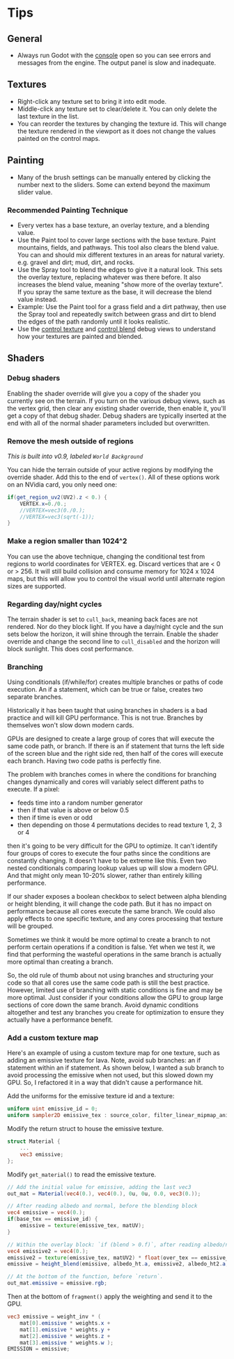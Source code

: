 Tips
======

## General

* Always run Godot with the [console](troubleshooting.md#use-the-console) open so you can see errors and messages from the engine. The output panel is slow and inadequate.

## Textures
* Right-click any texture set to bring it into edit mode.
* Middle-click any texture set to clear/delete it. You can only delete the last texture in the list.
* You can reorder the textures by changing the texture id. This will change the texture rendered in the viewport as it does not change the values painted on the control maps.

## Painting

* Many of the brush settings can be manually entered by clicking the number next to the sliders. Some can extend beyond the maximum slider value.

### Recommended Painting Technique
  * Every vertex has a base texture, an overlay texture, and a blending value.
  * Use the Paint tool to cover large sections with the base texture. Paint mountains, fields, and pathways. This tool also clears the blend value. You can and should mix different textures in an areas for natural variety. e.g. gravel and dirt; mud, dirt, and rocks.
  * Use the Spray tool to blend the edges to give it a natural look. This sets the overlay texture, replacing whatever was there before. It also increases the blend value, meaning "show more of the overlay texture". If you spray the same texture as the base, it will decrease the blend value instead.
  * Example: Use the Paint tool for a grass field and a dirt pathway, then use the Spray tool and repeatedly switch between grass and dirt to blend the edges of the path randomly until it looks realistic.
  * Use the [control texture](../api/class_terrain3dmaterial.rst#class-terrain3dmaterial-property-show-control-texture) and [control blend](../api/class_terrain3dmaterial.rst#class-terrain3dmaterial-property-show-control-blend) debug views to understand how your textures are painted and blended. 

## Shaders

### Debug shaders
Enabling the shader override will give you a copy of the shader you currently see on the terrain. If you turn on the various debug views, such as the vertex grid, then clear any existing shader override, then enable it, you'll get a copy of that debug shader. Debug shaders are typically inserted at the end with all of the normal shader parameters included but overwritten.

### Remove the mesh outside of regions
*This is built into v0.9, labeled `World Background`*

You can hide the terrain outside of your active regions by modifying the override shader. Add this to the end of `vertex()`. All of these options work on an NVidia card, you only need one:

```glsl
if(get_region_uv2(UV2).z < 0.) {
	VERTEX.x=0./0.;
	//VERTEX=vec3(0./0.);
	//VERTEX=vec3(sqrt(-1));
}
```

### Make a region smaller than 1024^2
You can use the above technique, changing the conditional test from regions to world coordinates for VERTEX. eg. Discard vertices that are < 0 or > 256. It will still build collision and consume memory for 1024 x 1024 maps, but this will allow you to control the visual world until alternate region sizes are supported.


### Regarding day/night cycles
The terrain shader is set to `cull_back`, meaning back faces are not rendered. Nor do they block light. If you have a day/night cycle and the sun sets below the horizon, it will shine through the terrain. Enable the shader override and change the second line to `cull_disabled` and the horizon will block sunlight. This does cost performance.


### Branching

Using conditionals (if/while/for) creates multiple branches or paths of code execution. An if a statement, which can be true or false, creates two separate branches.

Historically it has been taught that using branches in shaders is a bad practice and will kill GPU performance. This is not true. Branches by themselves won't slow down modern cards.

GPUs are designed to create a large group of cores that will execute the same code path, or branch. If there is an if statement that turns the left side of the screen blue and the right side red, then half of the cores will execute each branch. Having two code paths is perfectly fine.

The problem with branches comes in where the conditions for branching changes dynamically and cores will variably select different paths to execute. If a pixel:
* feeds time into a random number generator
* then if that value is above or below 0.5
* then if time is even or odd
* then depending on those 4 permutations decides to read texture 1, 2, 3 or 4

then it's going to be very difficult for the GPU to optimize. It can't identify four groups of cores to execute the four paths since the conditions are constantly changing. It doesn't have to be extreme like this. Even two nested conditionals comparing lookup values up will slow a modern GPU. And that might only mean 10-20% slower, rather than entirely killing performance.

If our shader exposes a boolean checkbox to select between alpha blending or height blending, it will change the code path. But it has no impact on performance because all cores execute the same branch. We could also apply effects to one specific texture, and any cores processing that texture will be grouped.

Sometimes we think it would be more optimal to create a branch to not perform certain operations if a condition is false. Yet when we test it, we find that performing the wasteful operations in the same branch is actually more optimal than creating a branch.

So, the old rule of thumb about not using branches and structuring your code so that all cores use the same code path is still the best practice. However, limited use of branching with static conditions is fine and may be more optimal. Just consider if your conditions allow the GPU to group large sections of core down the same branch. Avoid dynamic conditions altogether and test any branches you create for optimization to ensure they actually have a performance benefit.


### Add a custom texture map

Here's an example of using a custom texture map for one texture, such as adding an emissive texture for lava. Note, avoid sub branches: an if statement within an if statement. As shown below, I wanted a sub branch to avoid processing the emissive when not used, but this slowed down my GPU. So, I refactored it in a way that didn't cause a performance hit.

Add the uniforms for the emissive texture id and a texture:
```glsl
uniform uint emissive_id = 0;
uniform sampler2D emissive_tex : source_color, filter_linear_mipmap_anisotropic;
```

Modify the return struct to house the emissive texture.

```glsl
struct Material {
	...
	vec3 emissive;
};
```

Modify `get_material()` to read the emissive texture.
```glsl
// Add the initial value for emissive, adding the last vec3
out_mat = Material(vec4(0.), vec4(0.), 0u, 0u, 0.0, vec3(0.));

// After reading albedo and normal, before the blending block
vec4 emissive = vec4(0.);
if(base_tex == emissive_id) {
	emissive = texture(emissive_tex, matUV);
}

// Within the overlay block: `if (blend > 0.f)`, after reading albedo/normal, but before the albedo/normal height_blend() calls
vec4 emissive2 = vec4(0.);
emissive2 = texture(emissive_tex, matUV2) * float(over_tex == emissive_id);
emissive = height_blend(emissive, albedo_ht.a, emissive2, albedo_ht2.a, blend);

// At the bottom of the function, before `return`.
out_mat.emissive = emissive.rgb;
```

Then at the bottom of `fragment()` apply the weighting and send it to the GPU.
```glsl
vec3 emissive = weight_inv * (
	mat[0].emissive * weights.x +
	mat[1].emissive * weights.y +
	mat[2].emissive * weights.z +
	mat[3].emissive * weights.w );
EMISSION = emissive;

```

